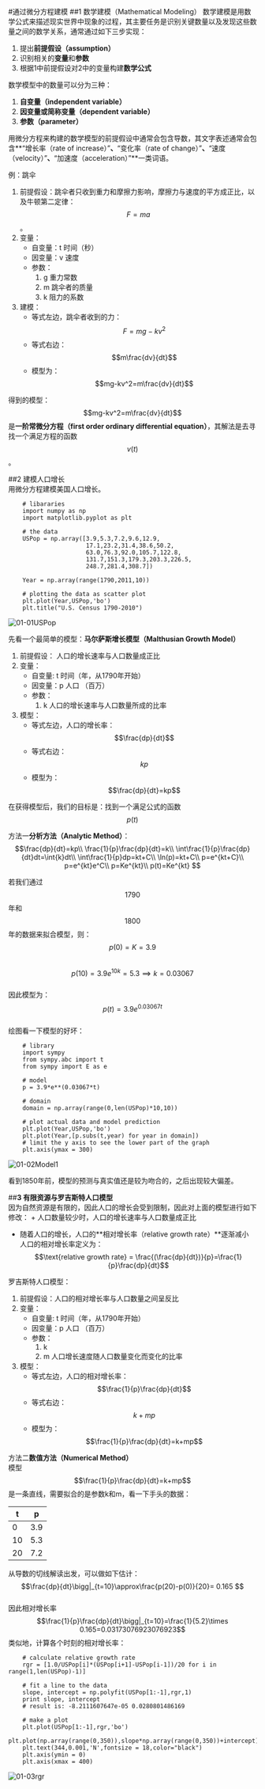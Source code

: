 #通过微分方程建模
##1 数学建模（Mathematical Modeling）
数学建模是用数学公式来描述现实世界中现象的过程，其主要任务是识别关键数量以及发现这些数量之间的数学关系，通常通过如下三步实现：  
1. 提出**前提假设（assumption）**  
2. 识别相关的**变量**和**参数**  
3. 根据1中前提假设对2中的变量构建**数学公式**   

数学模型中的数量可以分为三种：   
1. **自变量（independent variable）**
2. **因变量或简称变量（dependent variable）**
3. **参数（parameter）**

用微分方程来构建的数学模型的前提假设中通常会包含导数，其文字表述通常会包含**“增长率（rate of increase）”**、**“变化率（rate of change）”**、**“速度（velocity）”**、**“加速度（acceleration）”**一类词语。    

例：跳伞  
1. 前提假设：跳伞者只收到重力和摩擦力影响，摩擦力与速度的平方成正比，以及牛顿第二定律：$$F=ma$$。  
2. 变量：  
    + 自变量：t 时间（秒）  
    + 因变量：v 速度    
    + 参数：   
        1. g 重力常数  
        2. m 跳伞者的质量  
        3. k 阻力的系数  
3. 建模：  
    + 等式左边，跳伞者收到的力：$$F=mg-kv^2$$   
    + 等式右边：$$m\frac{dv}{dt}$$    
    + 模型为：$$mg-kv^2=m\frac{dv}{dt}$$  

得到的模型：$$mg-kv^2=m\frac{dv}{dt}$$是**一阶常微分方程（first order ordinary differential equation）**，其解法是去寻找一个满足方程的函数$$v(t)$$。  

##2 建模人口增长  
用微分方程建模美国人口增长。  
```
    # libararies
    import numpy as np
    import matplotlib.pyplot as plt 
    
    # the data
    USPop = np.array([3.9,5.3,7.2,9.6,12.9,
                      17.1,23.2,31.4,38.6,50.2,
                      63.0,76.3,92.0,105.7,122.8,
                      131.7,151.3,179.3,203.3,226.5,
                      248.7,281.4,308.7])
                      
    Year = np.array(range(1790,2011,10))
    
    # plotting the data as scatter plot
    plt.plot(Year,USPop,'bo')
    plt.title("U.S. Census 1790-2010")
```
![01-01USPop](images/01-01USPop.png)  

先看一个最简单的模型：**马尔萨斯增长模型（Malthusian Growth Model）**  
1. 前提假设： 人口的增长速率与人口数量成正比  
2. 变量： 
    + 自变量: t 时间（年，从1790年开始）
    + 因变量：p 人口 （百万）  
    + 参数：  
        1. k 人口的增长速率与人口数量所成的比率   
3. 模型：  
    + 等式左边，人口的增长率：$$\frac{dp}{dt}$$    
    + 等式右边：$$kp$$  
    + 模型为：$$\frac{dp}{dt}=kp$$  

在获得模型后，我们的目标是：找到一个满足公式的函数$$p(t)$$  

方法一**分析方法（Analytic Method）**：  
$$\frac{dp}{dt}=kp\\
 \frac{1}{p}\frac{dp}{dt}=k\\
 \int\frac{1}{p}\frac{dp}{dt}dt=\int{k}dt\\
 \int\frac{1}{p}dp=kt+C\\
 \ln(p)=kt+C\\
 p=e^{kt+C}\\
 p=e^{kt}e^C\\
 p=Ke^{kt}\\
 p(t)=Ke^{kt}
 $$  

若我们通过$$1790$$年和$$1800$$年的数据来拟合模型，则：  
$$p(0)=K=3.9$$  
$$p(10)=3.9e^{10k}=5.3\implies k = 0.03067$$  
因此模型为：$$p(t)=3.9e^{0.03067t}$$  
绘图看一下模型的好坏：  
```
    # library
    import sympy
    from sympy.abc import t
    from sympy import E as e
    
    # model
    p = 3.9*e**(0.03067*t)
    
    # domain
    domain = np.array(range(0,len(USPop)*10,10))
    
    # plot actual data and model prediction
    plt.plot(Year,USPop,'bo')
    plt.plot(Year,[p.subs(t,year) for year in domain])
    # limit the y axis to see the lower part of the graph
    plt.axis(ymax = 300)
```
![01-02Model1](images/01-02Model1.png)    

看到1850年前，模型的预测与真实值还是较为吻合的，之后出现较大偏差。  

##**3 有限资源与罗吉斯特人口模型**  
因为自然资源是有限的，因此人口的增长会受到限制，因此对上面的模型进行如下修改： + 人口数量较少时，人口的增长速率与人口数量成正比  
+ 随着人口的增长，人口的**相对增长率（relative growth rate）**逐渐减小   
人口的相对增长率定义为：  
$$\text{relative growth rate} = \frac{(\frac{dp}{dt})}{p}=\frac{1}{p}\frac{dp}{dt}$$   

罗吉斯特人口模型：  
1. 前提假设：人口的相对增长率与人口数量之间呈反比  
2. 变量： 
    + 自变量: t 时间（年，从1790年开始）
    + 因变量：p 人口 （百万）  
    + 参数：  
        1. k
        2. m 人口增长速度随人口数量变化而变化的比率  
3. 模型：  
    + 等式左边，人口的相对增长率：$$\frac{1}{p}\frac{dp}{dt}$$    
    + 等式右边：$$k+mp$$  
    + 模型为：$$\frac{1}{p}\frac{dp}{dt}=k+mp$$  

方法二**数值方法（Numerical Method）**  
模型$$\frac{1}{p}\frac{dp}{dt}=k+mp$$是一条直线，需要拟合的是参数k和m，看一下手头的数据：  

| t | p |
| -- | -- |
| 0 | 3.9 |
| 10 | 5.3 |
| 20 | 7.2 |  

从导数的切线解读出发，可以做如下估计：  
$$\frac{dp}{dt}\bigg|_{t=10}\approx\frac{p(20)-p(0)}{20}= 0.165 $$  
因此相对增长率$$\frac{1}{p}\frac{dp}{dt}\bigg|_{t=10}=\frac{1}{5.2}\times 0.165=0.03173076923076923$$
类似地，计算各个时刻的相对增长率：  
```
    # calculate relative growth rate
    rgr = [1.0/USPop[i]*(USPop[i+1]-USPop[i-1])/20 for i in range(1,len(USPop)-1)]
    
    # fit a line to the data
    slope, intercept = np.polyfit(USPop[1:-1],rgr,1)
    print slope, intercept
    # result is: -8.2111607647e-05 0.0280801486169
    
    # make a plot
    plt.plot(USPop[1:-1],rgr,'bo')
    plt.plot(np.array(range(0,350)),slope*np.array(range(0,350))+intercept)
    plt.text(344,0.001,'N',fontsize = 18,color="black")
    plt.axis(ymin = 0)
    plt.axis(xmax = 400)
```
![01-03rgr](images/01-03rgr.png)    







